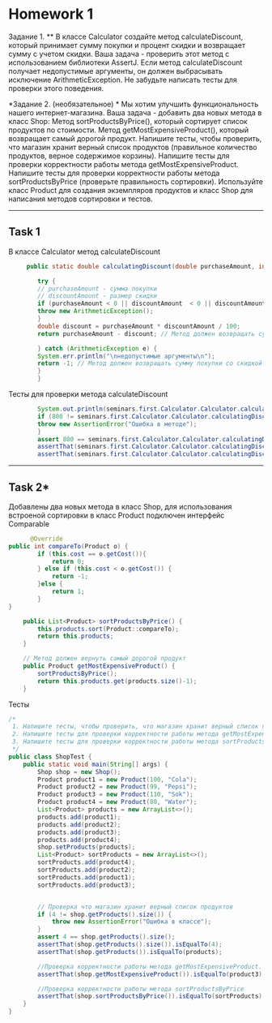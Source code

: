 # Homework 1

Задание 1. ** В классе Calculator создайте метод calculateDiscount, который принимает сумму покупки и процент скидки и 
возвращает сумму с учетом скидки. Ваша задача - проверить этот метод с использованием библиотеки AssertJ. 
Если метод calculateDiscount получает недопустимые аргументы, он должен выбрасывать исключение ArithmeticException. 
Не забудьте написать тесты для проверки этого поведения.

*Задание 2. (необязательное) *
Мы хотим улучшить функциональность нашего интернет-магазина. Ваша задача - добавить два новых метода в класс Shop:
Метод sortProductsByPrice(), который сортирует список продуктов по стоимости. Метод getMostExpensiveProduct(), 
который возвращает самый дорогой продукт. Напишите тесты, чтобы проверить, 
что магазин хранит верный список продуктов (правильное количество продуктов, верное содержимое корзины).
Напишите тесты для проверки корректности работы метода getMostExpensiveProduct. 
Напишите тесты для проверки корректности работы метода sortProductsByPrice (проверьте правильность сортировки). Используйте класс Product для создания экземпляров продуктов и класс Shop для написания методов сортировки и тестов.

*** 

## Task 1

В классе Calculator метод calculateDiscount
```Java
     public static double calculatingDiscount(double purchaseAmount, int discountAmount) {

        try {
        // purchaseAmount - сумма покупки
        // discountAmount - размер скидки
        if (purchaseAmount < 0 || discountAmount  < 0 || discountAmount > 100){
        throw new ArithmeticException();
        }
        double discount = purchaseAmount * discountAmount / 100;
        return purchaseAmount - discount; // Метод должен возвращать сумму покупки со скидкой

        } catch (ArithmeticException e) {
        System.err.println("\nнедопустимые аргументы\n");
        return -1; // Метод должен возвращать сумму покупки со скидкой
        }
        }   
```


Тесты для проверки метода calculateDiscount

```Java
        System.out.println(seminars.first.Calculator.Calculator.calculatingDiscount(1000,20));
        if (800 != seminars.first.Calculator.Calculator.calculatingDiscount(1000,20)){
        throw new AssertionError("Ошибка в методе");
        }
        assert 800 == seminars.first.Calculator.Calculator.calculatingDiscount(1000,20);
        assertThat(seminars.first.Calculator.Calculator.calculatingDiscount(1000,20)).isEqualTo(800);
        assertThat(seminars.first.Calculator.Calculator.calculatingDiscount(1000,1000)).isEqualTo(-1);

```


***

## Task 2*

 Добавлены два новых метода в класс Shop, для использования встроеной сортировки в класс Product подключен интерфейс Comparable

```Java
      @Override
public int compareTo(Product o) {
        if (this.cost == o.getCost()){
            return 0;
        } else if (this.cost < o.getCost()) {
            return -1;
        }else {
            return 1;
        }
}  
```

```Java
    public List<Product> sortProductsByPrice() {
        this.products.sort(Product::compareTo);
        return this.products;
    }

    // Метод должен вернуть самый дорогой продукт
    public Product getMostExpensiveProduct() {
        sortProductsByPrice();
        return this.products.get(products.size()-1);
    }
```


Тесты 


```Java
/*
 1. Напишите тесты, чтобы проверить, что магазин хранит верный список продуктов (правильное количество продуктов, верное содержимое корзины).
 2. Напишите тесты для проверки корректности работы метода getMostExpensiveProduct.
 3. Напишите тесты для проверки корректности работы метода sortProductsByPrice (проверьте правильность сортировки).
 */
public class ShopTest {
    public static void main(String[] args) {
        Shop shop = new Shop();
        Product product1 = new Product(100, "Cola");
        Product product2 = new Product(99, "Pepsi");
        Product product3 = new Product(110, "Sok");
        Product product4 = new Product(80, "Water");
        List<Product> products = new ArrayList<>();
        products.add(product1);
        products.add(product2);
        products.add(product3);
        products.add(product4);
        shop.setProducts(products);
        List<Product> sortProducts = new ArrayList<>();
        sortProducts.add(product4);
        sortProducts.add(product2);
        sortProducts.add(product1);
        sortProducts.add(product3);


        // Проверка что магазин хранит верный список продуктов
        if (4 != shop.getProducts().size()) {
            throw new AssertionError("Ошибка в классе");
        }
        assert 4 == shop.getProducts().size();
        assertThat(shop.getProducts().size()).isEqualTo(4);
        assertThat(shop.getProducts()).isEqualTo(products);

        //Проверка корректности работы метода getMostExpensiveProduct.
        assertThat(shop.getMostExpensiveProduct()).isEqualTo(product3);

        //Проверка корректности работы метода sortProductsByPrice
        assertThat(shop.sortProductsByPrice()).isEqualTo(sortProducts);
    }
}
```